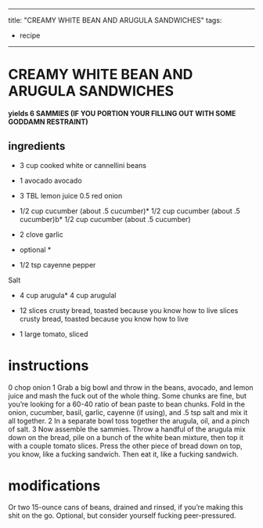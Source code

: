 

	
---
title: "CREAMY WHITE BEAN AND ARUGULA SANDWICHES"
tags:
  - recipe
---
# CREAMY WHITE BEAN AND ARUGULA SANDWICHES
#### yields 6 SAMMIES (IF YOU PORTION YOUR FILLING OUT WITH SOME GODDAMN RESTRAINT)
## ingredients
* 3 cup cooked white or cannellini beans
* 1 avocado avocado
* 3 TBL lemon juice
0.5 red onion
* 1/2 cup cucumber (about .5 cucumber)* 1/2 cup cucumber (about .5 cucumber)b* 1/2 cup cucumber (about .5 cucumber)
* 2 clove garlic



* optional *
* 1/2 tsp cayenne pepper

Salt
* 4 cup arugula* 4 cup arugulal

* 12 slices crusty bread, toasted because you know how to live slices crusty bread, toasted because you know how to live
* 1 large tomato, sliced

# instructions
0 chop onion
1 Grab a big bowl and throw in the beans, avocado, and lemon juice and mash the fuck out of the whole thing. Some chunks are fine, but you’re looking for a 60-40 ratio of bean paste to bean chunks. Fold in the onion, cucumber, basil, garlic, cayenne (if using), and .5 tsp salt and mix it all together.
2 In a separate bowl toss together the arugula, oil, and a pinch of salt.
3 Now assemble the sammies. Throw a handful of the arugula mix down on the bread, pile on a bunch of the white bean mixture, then top it with a couple tomato slices. Press the other piece of bread down on top, you know, like a fucking sandwich. Then eat it, like a fucking sandwich.

# modifications

Or two 15-ounce cans of beans, drained and rinsed, if you’re making this shit on the go.
 Optional, but consider yourself fucking peer-pressured.
	
	
